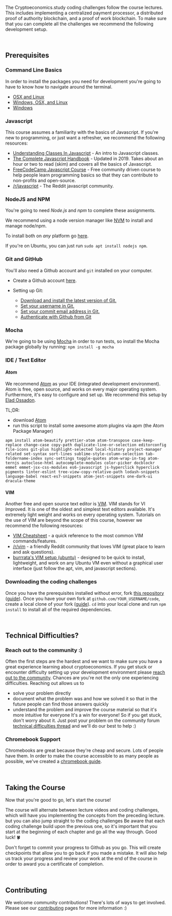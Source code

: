 The Cryptoeconomics.study coding challenges follow the course lectures. This includes implementing a centralized payment processor, a distributed proof of authority blockchain, and a proof of work blockchain. To make sure that you can complete all the challenges we recommend the following development setup.

<br />

## Prerequisites

### Command Line Basics

In order to install the packages you need for development you're going to have to know how to navigate around the terminal.
- [OSX and Linux](https://www.taniarascia.com/how-to-use-the-command-line-for-apple-macos-and-linux/)
- [Windows, OSX, and Linux](https://lifehacker.com/a-command-line-primer-for-beginners-5633909)
- [Windows](https://www.makeuseof.com/tag/a-beginners-guide-to-the-windows-command-line/)

### Javascript

This course assumes a familiarity with the basics of Javascript. If you're new to programming, or just want a refresher, we recommend the following resources:
- [Understanding Classes In Javascript](https://www.taniarascia.com/understanding-classes-in-javascript/) - An intro to Javascript classes.
- [The Complete Javascript Handbook](https://www.freecodecamp.org/news/the-complete-javascript-handbook-f26b2c71719c/) - Updated in 2019. Takes about an hour or two to read (skim) and covers all the basics of Javascript.
- [FreeCodeCamp Javascript Course](https://learn.freecodecamp.org/javascript-algorithms-and-data-structures/basic-javascript/) - Free community driven course to help people learn programming basics so that they can contribute to non-profits and open-source.
- [/r/javascript](https://www.reddit.com/r/javascript/) - The Reddit javascript community.

### NodeJS and NPM

You're going to need *Node.js* and *npm* to complete these assignments.

We recommend using a node version manager like [NVM](https://github.com/nvm-sh/nvm) to install and manage node/npm.

To install both on _any_ platform go [here](https://nodejs.org/en/).

If you're on Ubuntu, you can just run `sudo apt install nodejs npm`.

### Git and GitHub

You'll also need a Github account and `git` installed on your computer.

* Create a Github account [here](https://github.com/join).

* Setting up Git:
	* [Download and install the latest version of Git.](https://git-scm.com/downloads)
	* [Set your username in Git.](https://help.github.com/en/articles/setting-your-username-in-git)
	* [Set your commit email address in Git.](https://help.github.com/en/articles/setting-your-commit-email-address)
	* [Authenticate with Github from Git](https://help.github.com/en/articles/set-up-git#next-steps-authenticating-with-github-from-git)

### Mocha

We're going to be using [Mocha](https://mochajs.org/) in order to run tests, so install the Mocha package globally by running:
`npm install -g mocha`

### IDE / Text Editor

#### Atom

We recommend [Atom](https://atom.io/) as your IDE (integrated development environment). Atom is free, open source, and works on every major operating system. Furthermore, it's easy to configure and set up. We recommend this setup by [Elad Ossadon](https://medium.com/productivity-freak/my-atom-editor-setup-for-js-react-9726cd69ad20).

TL;DR:
- download [Atom](https://atom.io/)
- run this script to install some awesome atom plugins via apm (the Atom Package Manager)
```
apm install atom-beautify prettier-atom atom-transpose case-keep-replace change-case copy-path duplicate-line-or-selection editorconfig file-icons git-plus highlight-selected local-history project-manager related set-syntax sort-lines sublime-style-column-selection tab-foldername-index sync-settings toggle-quotes atom-wrap-in-tag atom-ternjs autoclose-html autocomplete-modules color-picker docblockr emmet emmet-jsx-css-modules es6-javascript js-hyperclick hyperclick pigments linter-eslint tree-view-copy-relative-path lodash-snippets language-babel react-es7-snippets atom-jest-snippets one-dark-ui dracula-theme
```

#### VIM

Another free and open source text editor is [VIM](https://www.vim.org/). VIM stands for VI Improved. It is one of the oldest and simplest text editors available. It's extremely light weight and works on every operating system. Tutorials on the use of VIM are beyond the scope of this course, however we recommend the following resources:
- [VIM Cheatsheet](https://vimsheet.com/) - a quick reference to the most common VIM commands/features.
- [/r/vim](https://www.reddit.com/r/vim/) - a friendly Reddit community that loves VIM (great place to learn and ask questions).
- [burrrata's VIM setup (ubuntu)](https://github.com/burrrata/ubuntu-dev-env) - designed to be quick to install, lightweight, and work on any Ubuntu VM even without a graphical user interface (just follow the apt, vim, and javascript sections).

### Downloading the coding challenges

Once you have the prerequisites installed without error, fork [this repository](https://github.com/cryptoeconomics-study/code) ([guide](https://help.github.com/en/articles/fork-a-repo)).
Once you have your own fork at `github.com/YOUR_USERNAME/code`, create a local clone of your fork ([guide](https://help.github.com/en/articles/fork-a-repo#keep-your-fork-synced)).
`cd` into your local clone and run `npm install` to install all of the required dependencies.

<br />

## Technical Difficulties?

### Reach out to the community :)

Often the first steps are the hardest and we want to make sure you have a great experience learning about cryptoeconomics. If you get stuck or encounter difficulty setting up your development environment please [reach out to the community](https://forum.cryptoeconomics.study/t/technical-difficulties-thread/512). Chances are you're not the only one experiencing difficulties. Reaching out allows us to
- solve your problem directly
- document what the problem was and how we solved it so that in the future people can find those answers quickly
- understand the problem and improve the course material so that it's more intuitive for everyone
It's a win for everyone! So if you get stuck, don't worry about it. Just post your problem on the community forum [technical difficulties thread](https://forum.cryptoeconomics.study/t/technical-difficulties-thread/512) and we'll do our best to help :)

### Chromebook Support

Chromebooks are great because they're cheap and secure. Lots of people have them. In order to make the course accessible to as many people as possible, we've created a [chromebook guide](chromebook.md).

<br />

## Taking the Course

Now that you're good to go, let's start the course!

The course will alternate between lecture videos and coding challenges, which will have you implementing the concepts from the preceding lecture. but you can also jump straight to the coding challenges Be aware that each coding challenge build upon the previous one, so it's important that you start at the beginning of each chapter and go all the way through. Good luck! 🍀

Don't forget to commit your progress to Github as you go. This will create checkpoints that allow you to go back if you made a mistake. It will also help us track your progress and review your work at the end of the course in order to award you a certificate of completion.

<br />

## Contributing

We welcome community contributions! There's lots of ways to get involved. Please see our [contributing](https://forum.cryptoeconomics.study/t/official-contribution-guidelines/453) pages for more information :)

<br />

